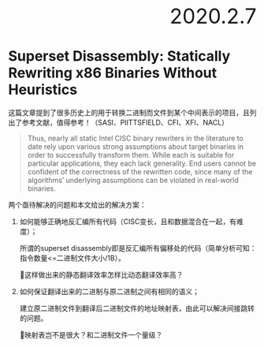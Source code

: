 <div style="font-size:3em; text-align:right;">2020.2.7</div>

# Superset Disassembly: Statically Rewriting x86 Binaries Without Heuristics

这篇文章提到了很多历史上的用于转换二进制而文件到某个中间表示的项目，且列出了参考文献，值得参考！（SASI、PIITTSFIELD、CFI、XFI、NACL）

> Thus, nearly all static Intel CISC binary rewriters in the literature to date rely upon various strong assumptions about target binaries in order to successfully transform them. While each is suitable for particular applications, they each lack generality. End users cannot be confident of the correctness of the rewritten code, since many of the algorithms’ underlying assumptions can be violated in real-world binaries.

两个亟待解决的问题和本文给出的解决方案：

1. 如何能够正确地反汇编所有代码（CISC变长，且和数据混合在一起，有难度）；

   所谓的superset disassembly即是反汇编所有偏移处的代码（简单分析可知：指令数量<=二进制文件大小/1B）。

   🤔这样做出来的静态翻译效率怎样比动态翻译效率高？

2. 如何保证翻译出来的二进制与原二进制之间有相同的语义；

   建立原二进制文件到翻译后二进制文件的地址映射表，由此可以解决间接跳转的问题。

   🤔映射表岂不是很大？和二进制文件一个量级？

